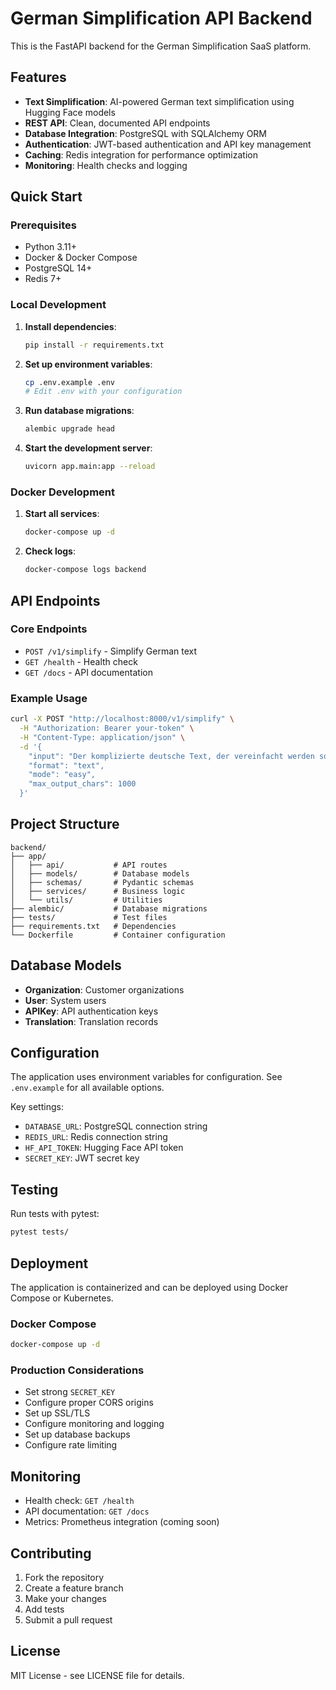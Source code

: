 # German Simplification API Backend

This is the FastAPI backend for the German Simplification SaaS platform.

## Features

- **Text Simplification**: AI-powered German text simplification using Hugging Face models
- **REST API**: Clean, documented API endpoints
- **Database Integration**: PostgreSQL with SQLAlchemy ORM
- **Authentication**: JWT-based authentication and API key management
- **Caching**: Redis integration for performance optimization
- **Monitoring**: Health checks and logging

## Quick Start

### Prerequisites

- Python 3.11+
- Docker & Docker Compose
- PostgreSQL 14+
- Redis 7+

### Local Development

1. **Install dependencies**:
   ```bash
   pip install -r requirements.txt
   ```

2. **Set up environment variables**:
   ```bash
   cp .env.example .env
   # Edit .env with your configuration
   ```

3. **Run database migrations**:
   ```bash
   alembic upgrade head
   ```

4. **Start the development server**:
   ```bash
   uvicorn app.main:app --reload
   ```

### Docker Development

1. **Start all services**:
   ```bash
   docker-compose up -d
   ```

2. **Check logs**:
   ```bash
   docker-compose logs backend
   ```

## API Endpoints

### Core Endpoints

- `POST /v1/simplify` - Simplify German text
- `GET /health` - Health check
- `GET /docs` - API documentation

### Example Usage

```bash
curl -X POST "http://localhost:8000/v1/simplify" \
  -H "Authorization: Bearer your-token" \
  -H "Content-Type: application/json" \
  -d '{
    "input": "Der komplizierte deutsche Text, der vereinfacht werden soll.",
    "format": "text",
    "mode": "easy",
    "max_output_chars": 1000
  }'
```

## Project Structure

```
backend/
├── app/
│   ├── api/           # API routes
│   ├── models/        # Database models
│   ├── schemas/       # Pydantic schemas
│   ├── services/      # Business logic
│   └── utils/         # Utilities
├── alembic/           # Database migrations
├── tests/             # Test files
├── requirements.txt   # Dependencies
└── Dockerfile         # Container configuration
```

## Database Models

- **Organization**: Customer organizations
- **User**: System users
- **APIKey**: API authentication keys
- **Translation**: Translation records

## Configuration

The application uses environment variables for configuration. See `.env.example` for all available options.

Key settings:
- `DATABASE_URL`: PostgreSQL connection string
- `REDIS_URL`: Redis connection string
- `HF_API_TOKEN`: Hugging Face API token
- `SECRET_KEY`: JWT secret key

## Testing

Run tests with pytest:

```bash
pytest tests/
```

## Deployment

The application is containerized and can be deployed using Docker Compose or Kubernetes.

### Docker Compose

```bash
docker-compose up -d
```

### Production Considerations

- Set strong `SECRET_KEY`
- Configure proper CORS origins
- Set up SSL/TLS
- Configure monitoring and logging
- Set up database backups
- Configure rate limiting

## Monitoring

- Health check: `GET /health`
- API documentation: `GET /docs`
- Metrics: Prometheus integration (coming soon)

## Contributing

1. Fork the repository
2. Create a feature branch
3. Make your changes
4. Add tests
5. Submit a pull request

## License

MIT License - see LICENSE file for details.
